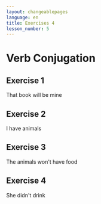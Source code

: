 ```yaml
---
layout: changeablepages
language: en
title: Exercises 4
lesson_number: 5
---
```


# Verb Conjugation

## Exercise 1
That book will be mine
<div id="exerciseContainer1"></div>

## Exercise 2
I have animals
<div id="exerciseContainer2"></div>

## Exercise 3
The animals won't have food
<div id="exerciseContainer3"></div>

## Exercise 4
She didn't drink
<div id="exerciseContainer4"></div>

<link rel="stylesheet" href="custom-styles.css">

<script src="exercise.js"></script>
<script>
    document.addEventListener('DOMContentLoaded', function() {
        const language = '{{ page.language }}'; // Get the language from the front matter

        // Exercise 1
        generateExercise(
            'exerciseContainer1',
            ['Atsel bukeon s __ ayeos'],
            ['ib'],
            ['ib', 'ir', 'ip'],
            language
        );

        // Exercise 2
        generateExercise(
            'exerciseContainer2',
            ['Aye hab__ animalseon'],
            ['ir'],
            ['ib', 'ir', 'ip'],
            language
        );

        // Exercise 3
        generateExercise(
            'exerciseContainer3',
            ['Animalseon hab__ namnemeon nek'],
            ['ib'],
            ['ib', 'ir', 'ip'],
            language
        );

        // Exercise 4
        generateExercise(
            'exerciseContainer4',
            ['A beab__ nek'],
            ['ip'],
            ['ib', 'ir', 'ip'],
            language
        );
    });
</script>
